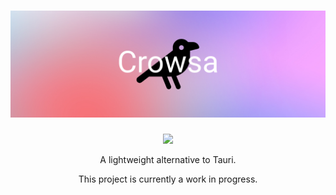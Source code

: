 <h1 align="center">
  <img src="assets/banner.jpg">
</h1>
  <p align="center">
    <a href="https://www.rust-lang.org" target="_blank"><img src="https://img.shields.io/badge/made%20in%20rust-000?style=for-the-badge&logo=rust&logoColor=white"/></a>
  </p>
<p align="center">A lightweight alternative to Tauri.</p>
<p align="center">This project is currently a work in progress.</p>
